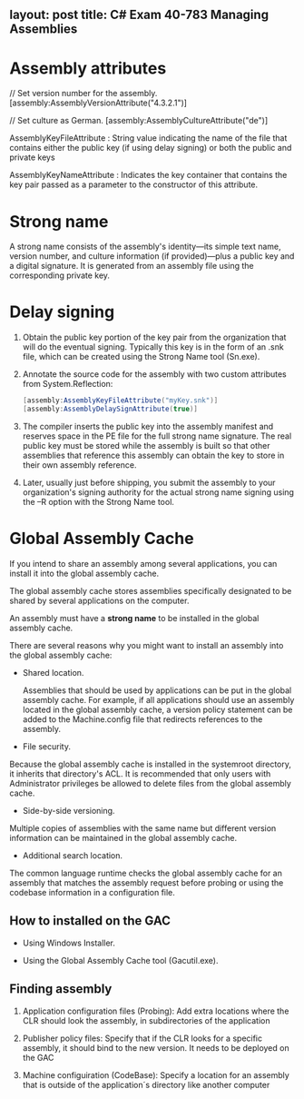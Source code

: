 layout: post
title: C# Exam 40-783 Managing Assemblies
---

# Assembly attributes

// Set version number for the assembly.
[assembly:AssemblyVersionAttribute("4.3.2.1")]

// Set culture as German.
[assembly:AssemblyCultureAttribute("de")]

AssemblyKeyFileAttribute : String value indicating the name of the file that contains either the public key (if using delay signing) or both the public and private keys

AssemblyKeyNameAttribute : Indicates the key container that contains the key pair passed as a parameter to the constructor of this attribute.

# Strong name

A strong name consists of the assembly's identity—its simple text name, version number, and culture information (if provided)—plus a public key and a digital signature. It is generated from an assembly file using the corresponding private key.

# Delay signing

1. Obtain the public key portion of the key pair from the organization that will do the eventual signing. Typically this key is in the form of an .snk file, which can be created using the Strong Name tool (Sn.exe).

2. Annotate the source code for the assembly with two custom attributes from System.Reflection:

    ```cs        
    [assembly:AssemblyKeyFileAttribute("myKey.snk")]
    [assembly:AssemblyDelaySignAttribute(true)]
    ```

3.  The compiler inserts the public key into the assembly manifest and reserves space in the PE file for the full strong name signature. The real public key must be stored while the assembly is built so that other assemblies that reference this assembly can obtain the key to store in their own          assembly reference.

4.  Later, usually just before shipping, you submit the assembly to your organization's signing authority for the actual strong name signing using the –R option with the Strong Name tool.

# Global Assembly Cache

If you intend to share an assembly among several applications, you can install it into the global assembly cache.

The global assembly cache stores assemblies specifically designated to be shared by several applications on the computer. 

An assembly must have a  **strong name**  to be installed in the global assembly cache.

There are several reasons why you might want to install an assembly into the global assembly cache:

- Shared location.

    Assemblies that should be used by applications can be put in the global assembly cache. For example, if all applications should use an assembly located in the global assembly cache, a version policy statement can be added to the Machine.config file that redirects references to the assembly.

- File security.

Because the global assembly cache is installed in the systemroot directory, it inherits that directory's ACL. It is recommended that only users with Administrator privileges be allowed to delete files from the global assembly cache.

-   Side-by-side versioning.

Multiple copies of assemblies with the same name but different version information can be maintained in the global assembly cache.

-   Additional search location.

The common language runtime checks the global assembly cache for an assembly that matches the assembly request before probing or using the codebase information in a configuration file. 


## How to installed on the GAC

-   Using Windows Installer.

-   Using the Global Assembly Cache tool (Gacutil.exe). 

## Finding assembly

1.  Application configuration files (Probing):  Add extra locations where the CLR should look the assembly, in subdirectories of the application

2.  Publisher policy files: Specify that if the CLR looks for a specific assembly, it should bind to the new version. It needs to be deployed on the GAC

3.  Machine configuiration (CodeBase): Specify a location for an assembly that is outside of the application´s directory like another computer